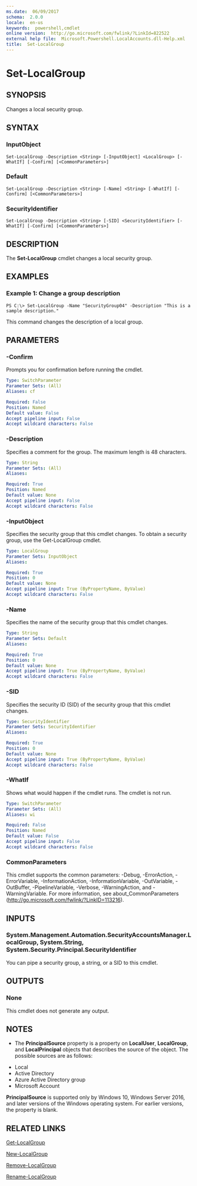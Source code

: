 ```yaml
---
ms.date:  06/09/2017
schema:  2.0.0
locale:  en-us
keywords:  powershell,cmdlet
online version:  http://go.microsoft.com/fwlink/?LinkId=822522
external help file:  Microsoft.Powershell.LocalAccounts.dll-Help.xml
title:  Set-LocalGroup
---
```


# Set-LocalGroup

## SYNOPSIS
Changes a local security group.

## SYNTAX

### InputObject
```
Set-LocalGroup -Description <String> [-InputObject] <LocalGroup> [-WhatIf] [-Confirm] [<CommonParameters>]
```

### Default
```
Set-LocalGroup -Description <String> [-Name] <String> [-WhatIf] [-Confirm] [<CommonParameters>]
```

### SecurityIdentifier
```
Set-LocalGroup -Description <String> [-SID] <SecurityIdentifier> [-WhatIf] [-Confirm] [<CommonParameters>]
```

## DESCRIPTION
The **Set-LocalGroup** cmdlet changes a local security group.

## EXAMPLES

### Example 1: Change a group description
```
PS C:\> Set-LocalGroup -Name "SecurityGroup04" -Description "This is a sample description."
```

This command changes the description of a local group.

## PARAMETERS

### -Confirm
Prompts you for confirmation before running the cmdlet.

```yaml
Type: SwitchParameter
Parameter Sets: (All)
Aliases: cf

Required: False
Position: Named
Default value: False
Accept pipeline input: False
Accept wildcard characters: False
```

### -Description
Specifies a comment for the group.
The maximum length is 48 characters.

```yaml
Type: String
Parameter Sets: (All)
Aliases:

Required: True
Position: Named
Default value: None
Accept pipeline input: False
Accept wildcard characters: False
```

### -InputObject
Specifies the security group that this cmdlet changes.
To obtain a security group, use the Get-LocalGroup cmdlet.

```yaml
Type: LocalGroup
Parameter Sets: InputObject
Aliases:

Required: True
Position: 0
Default value: None
Accept pipeline input: True (ByPropertyName, ByValue)
Accept wildcard characters: False
```

### -Name
Specifies the name of the security group that this cmdlet changes.

```yaml
Type: String
Parameter Sets: Default
Aliases:

Required: True
Position: 0
Default value: None
Accept pipeline input: True (ByPropertyName, ByValue)
Accept wildcard characters: False
```

### -SID
Specifies the security ID (SID) of the security group that this cmdlet changes.

```yaml
Type: SecurityIdentifier
Parameter Sets: SecurityIdentifier
Aliases:

Required: True
Position: 0
Default value: None
Accept pipeline input: True (ByPropertyName, ByValue)
Accept wildcard characters: False
```

### -WhatIf
Shows what would happen if the cmdlet runs.
The cmdlet is not run.

```yaml
Type: SwitchParameter
Parameter Sets: (All)
Aliases: wi

Required: False
Position: Named
Default value: False
Accept pipeline input: False
Accept wildcard characters: False
```

### CommonParameters
This cmdlet supports the common parameters: -Debug, -ErrorAction, -ErrorVariable, -InformationAction, -InformationVariable, -OutVariable, -OutBuffer, -PipelineVariable, -Verbose, -WarningAction, and -WarningVariable. For more information, see about_CommonParameters (http://go.microsoft.com/fwlink/?LinkID=113216).

## INPUTS

### System.Management.Automation.SecurityAccountsManager.LocalGroup, System.String, System.Security.Principal.SecurityIdentifier
You can pipe a security group, a string, or a SID to this cmdlet.

## OUTPUTS

### None
This cmdlet does not generate any output.

## NOTES
* The **PrincipalSource** property is a property on **LocalUser**, **LocalGroup**, and **LocalPrincipal** objects that describes the source of the object. The possible sources are as follows:

- Local
- Active Directory
- Azure Active Directory group
- Microsoft Account

**PrincipalSource** is supported only by Windows 10, Windows Server 2016, and later versions of the Windows operating system. For earlier versions, the property is blank.

## RELATED LINKS

[Get-LocalGroup](Get-LocalGroup.md)

[New-LocalGroup](New-LocalGroup.md)

[Remove-LocalGroup](Remove-LocalGroup.md)

[Rename-LocalGroup](Rename-LocalGroup.md)